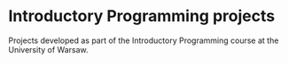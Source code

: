 # Introductory Programming projects
Projects developed as part of the Introductory Programming course at the University of Warsaw.
